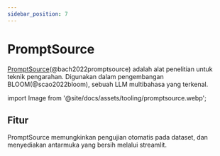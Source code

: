 ```yaml
---
sidebar_position: 7
---
```


# PromptSource

[PromptSource](https://github.com/bigscience-workshop/promptsource)(@bach2022promptsource) adalah alat penelitian untuk teknik pengarahan. Digunakan dalam pengembangan BLOOM(@scao2022bloom), sebuah LLM multibahasa yang terkenal.


import Image from '@site/docs/assets/tooling/promptsource.webp';

<div style={{textAlign: 'center'}}>
  <LazyLoadImage src={Image} style={{width: "750px"}} />
</div>

## Fitur

PromptSource memungkinkan pengujian otomatis pada dataset, dan menyediakan antarmuka yang bersih melalui streamlit.